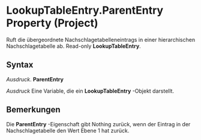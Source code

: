 
# LookupTableEntry.ParentEntry Property (Project)

Ruft die übergeordnete Nachschlagetabelleneintrags in einer hierarchischen Nachschlagetabelle ab. Read-only  **LookupTableEntry**.


## Syntax

 _Ausdruck_. **ParentEntry**

 _Ausdruck_ Eine Variable, die ein **LookupTableEntry** -Objekt darstellt.


## Bemerkungen

Die  **ParentEntry** -Eigenschaft gibt Nothing zurück, wenn der Eintrag in der Nachschlagetabelle den Wert Ebene 1 hat zurück.

